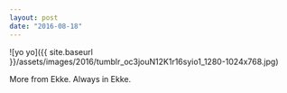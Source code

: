 ```yaml
---
layout: post
date: "2016-08-18"
---
```


![yo yo]({{ site.baseurl }}/assets/images/2016/tumblr_oc3jouN12K1r16syio1_1280-1024x768.jpg)

More from Ekke. Always in Ekke.
